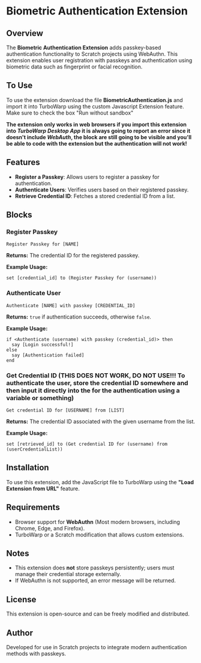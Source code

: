 # Biometric Authentication Extension

## Overview
The **Biometric Authentication Extension** adds passkey-based authentication functionality to Scratch projects using WebAuthn. This extension enables user registration with passkeys and authentication using biometric data such as fingerprint or facial recognition.

## To Use
To use the extension download the file **BiometricAuthentication.js** and import it into TurboWarp using the custom Javascript Extension feature. Make sure to check the box "Run without sandbox"

**The extension only works in web browsers if you import this extension into _TurboWarp Desktop App_ it is always going to report an error since it doesn't include _WebAuth_, the block are still going to be visible and you'll be able to code with the extension but the authentication will not work!**


## Features
- **Register a Passkey**: Allows users to register a passkey for authentication.
- **Authenticate Users**: Verifies users based on their registered passkey.
- **Retrieve Credential ID**: Fetches a stored credential ID from a list.

## Blocks

### Register Passkey
```plaintext
Register Passkey for [NAME]
```
**Returns:** The credential ID for the registered passkey.

**Example Usage:**
```plaintext
set [credential_id] to (Register Passkey for (username))
```

### Authenticate User
```plaintext
Authenticate [NAME] with passkey [CREDENTIAL_ID]
```
**Returns:** `true` if authentication succeeds, otherwise `false`.

**Example Usage:**
```plaintext
if <Authenticate (username) with passkey (credential_id)> then
  say [Login successful!]
else
  say [Authentication failed]
end
```

### Get Credential ID (THIS DOES NOT WORK, DO NOT USE!!! To authenticate the user, store the credential ID somewhere and then input it directly into the for the authentication using a variable or something)
```plaintext
Get credential ID for [USERNAME] from [LIST]
```
**Returns:** The credential ID associated with the given username from the list.

**Example Usage:**
```plaintext
set [retrieved_id] to (Get credential ID for (username) from (userCredentialList))
```

## Installation
To use this extension, add the JavaScript file to TurboWarp using the **"Load Extension from URL"** feature.

## Requirements
- Browser support for **WebAuthn** (Most modern browsers, including Chrome, Edge, and Firefox).
- TurboWarp or a Scratch modification that allows custom extensions.

## Notes
- This extension does **not** store passkeys persistently; users must manage their credential storage externally.
- If WebAuthn is not supported, an error message will be returned.

## License
This extension is open-source and can be freely modified and distributed.

## Author
Developed for use in Scratch projects to integrate modern authentication methods with passkeys.

